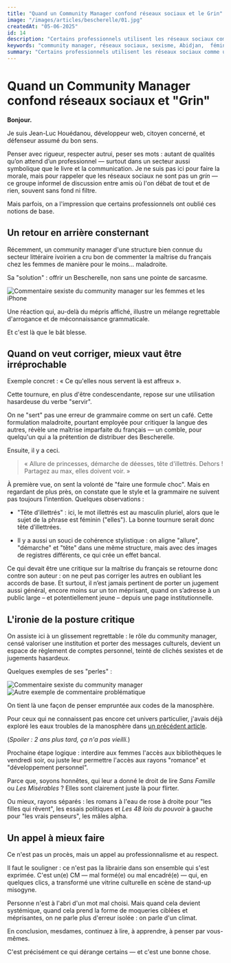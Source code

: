 ```yaml
---
title: "Quand un Community Manager confond réseaux sociaux et le Grin"
image: "/images/articles/bescherelle/01.jpg"
createdAt: "05-06-2025"
id: 14
description: "Certains professionnels utilisent les réseaux sociaux comme une tribune personnelle sans professionnalisme, au même niveau qu'un débat improvisé entre potes sur un banc de quartier. C'est le cas d'un community manager ivoirien qui a récemment fait le buzz pour ses commentaires sexistes et dégradants sur les femmes."
keywords: "community manager, réseaux sociaux, sexisme, Abidjan,  féminisme, critique sociale"
summary: "Certains professionnels utilisent les réseaux sociaux comme une tribune personnelle sans professionnalisme, au même niveau qu'un débat improvisé entre potes sur un banc de quartier. C'est le cas d'un community manager ivoirien qui a récemment fait le buzz pour ses commentaires sexistes et dégradants sur les femmes."
---
```


# Quand un Community Manager confond réseaux sociaux et "Grin"

**Bonjour.**

Je suis Jean-Luc Houédanou, développeur web, citoyen concerné, et défenseur assumé du bon sens.

Penser avec rigueur, respecter autrui, peser ses mots : autant de qualités qu’on attend d’un professionnel — surtout dans un secteur aussi symbolique que le livre et la communication. Je ne suis pas ici pour faire la morale, mais pour rappeler que les réseaux sociaux ne sont pas un *grin* — ce groupe informel de discussion entre amis où l'on débat de tout et de rien, souvent sans fond ni filtre.

Mais parfois, on a l'impression que certains professionnels ont oublié ces notions de base.

## Un retour en arrière consternant

Récemment, un community manager d'une structure bien connue du secteur littéraire ivoirien a cru bon de commenter la maîtrise du français chez les femmes de manière pour le moins... maladroite.

Sa "solution" : offrir un Bescherelle, non sans une pointe de sarcasme.

![Commentaire sexiste du community manager sur les femmes et les iPhone](/images/articles/bescherelle/01.jpg)

Une réaction qui, au-delà du mépris affiché, illustre un mélange regrettable d'arrogance et de méconnaissance grammaticale.

Et c'est là que le bât blesse.

## Quand on veut corriger, mieux vaut être irréprochable

Exemple concret : « Ce qu'elles nous servent là est affreux ».

Cette tournure, en plus d'être condescendante, repose sur une utilisation hasardeuse du verbe "servir".

On ne "sert" pas une erreur de grammaire comme on sert un café. Cette formulation maladroite, pourtant employée pour critiquer la langue des autres, révèle une maîtrise imparfaite du français — un comble, pour quelqu'un qui a la prétention de distribuer des Bescherelle.

Ensuite, il y a ceci.

> « Allure de princesses, démarche de déesses, tête d'illettrés. Dehors ! Partagez au max, elles doivent voir. »

À première vue, on sent la volonté de "faire une formule choc". Mais en regardant de plus près, on constate que le style et la grammaire ne suivent pas toujours l’intention. 
Quelques observations :


- "Tête d’illettrés" : ici, le mot illettrés est au masculin pluriel, alors que le sujet de la phrase est féminin ("elles"). La bonne tournure serait donc tête d’illettrées.

- Il y a aussi un souci de cohérence stylistique : on aligne "allure", "démarche" et "tête" dans une même structure, mais avec des images de registres différents, ce qui crée un effet bancal.


Ce qui devait être une critique sur la maîtrise du français se retourne donc contre son auteur : on ne peut pas corriger les autres en oubliant les accords de base. Et surtout, il n’est jamais pertinent de porter un jugement aussi général, encore moins sur un ton méprisant, quand on s’adresse à un public large – et potentiellement jeune – depuis une page institutionnelle.


## L'ironie de la posture critique

On assiste ici à un glissement regrettable : le rôle du community manager, censé valoriser une institution et porter des messages culturels, devient un espace de règlement de comptes personnel, teinté de clichés sexistes et de jugements hasardeux.

Quelques exemples de ses "perles" :

![Commentaire sexiste du community manager](/images/articles/bescherelle/02.jpg)  
![Autre exemple de commentaire problématique](/images/articles/bescherelle/04.jpg)

On tient là une façon de penser empruntée aux codes de la manosphère. 

Pour ceux qui ne connaissent pas encore cet univers particulier, j'avais déjà exploré les eaux troubles de la manosphère dans [un précédent article](https://jeanluchouedanou.blogspot.com/2023/04/ma-plongee-dans-les-eaux-troubles-de-la.html). 

(*Spoiler : 2 ans plus tard, ça n'a pas vieilli.*)

Prochaine étape logique : interdire aux femmes l'accès aux bibliothèques le vendredi soir, ou juste leur permettre l'accès aux rayons "romance" et "développement personnel".  

Parce que, soyons honnêtes, qui leur a donné le droit de lire *Sans Famille* ou *Les Misérables* ? Elles sont clairement juste là pour flirter.

Ou mieux, rayons séparés : les romans à l'eau de rose à droite pour "les filles qui rêvent", les essais politiques et *Les 48 lois du pouvoir* à gauche pour "les vrais penseurs", les mâles alpha.

## Un appel à mieux faire

Ce n'est pas un procès, mais un appel au professionnalisme et au respect.

Il faut le souligner : ce n'est pas la librairie dans son ensemble qui s'est exprimée. C'est un(e) CM — mal formé(e) ou mal encadré(e) — qui, en quelques clics, a transformé une vitrine culturelle en scène de stand-up misogyne.

Personne n'est à l'abri d'un mot mal choisi. Mais quand cela devient systémique, quand cela prend la forme de moqueries ciblées et méprisantes, on ne parle plus d'erreur isolée : on parle d'un climat.

En conclusion, mesdames, continuez à lire, à apprendre, à penser par vous-mêmes.

C'est précisément ce qui dérange certains — et c'est une bonne chose.

